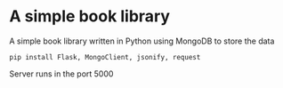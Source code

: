 # A simple book library 
A simple book library written in Python using MongoDB to store the data

```
pip install Flask, MongoClient, jsonify, request
```

Server runs in the port 5000
